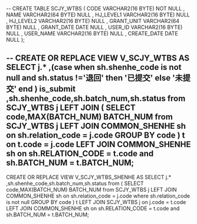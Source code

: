 --
CREATE TABLE SCJY_WTBS (
	CODE VARCHAR2(16 BYTE) NOT NULL ,
	NAME VARCHAR2(64 BYTE) NULL ,
	HJ_LEVEL1 VARCHAR2(16 BYTE) NULL ,
	HJ_LEVEL2 VARCHAR2(16 BYTE) NULL ,
	GRANT_UNIT VARCHAR2(64 BYTE) NULL ,
	GRANT_DATE DATE NULL ,
	USER_ID VARCHAR2(16 BYTE) NULL ,
	USER_NAME VARCHAR2(16 BYTE) NULL ,
	CREATE_DATE DATE NULL 
);

--
CREATE OR REPLACE VIEW V_SCJY_WTBS AS 
SELECT j.*
,(case when sh.shenhe_code is not null and sh.status !='退回' then '已提交' else '未提交' end ) is_submit
,sh.shenhe_code,sh.batch_num,sh.status
from SCJY_WTBS j 
LEFT JOIN (
	SELECT code,MAX(BATCH_NUM) BATCH_NUM
	from SCJY_WTBS j
	LEFT JOIN COMMON_SHENHE sh on sh.relation_code = j.code
	GROUP BY code
 ) t on t.code = j.code
LEFT JOIN COMMON_SHENHE sh on sh.RELATION_CODE = t.code and sh.BATCH_NUM = t.BATCH_NUM;
--
CREATE OR REPLACE VIEW V_SCJY_WTBS_SHENHE AS 
SELECT j.*
,sh.shenhe_code,sh.batch_num,sh.status
from (
	SELECT code,MAX(BATCH_NUM) BATCH_NUM
	from SCJY_WTBS j
	LEFT JOIN COMMON_SHENHE sh on sh.relation_code = j.code
	where sh.relation_code is not null
	GROUP BY code
 ) t 
LEFT JOIN SCJY_WTBS j on j.code = t.code
LEFT JOIN COMMON_SHENHE sh on sh.RELATION_CODE = t.code and sh.BATCH_NUM = t.BATCH_NUM;